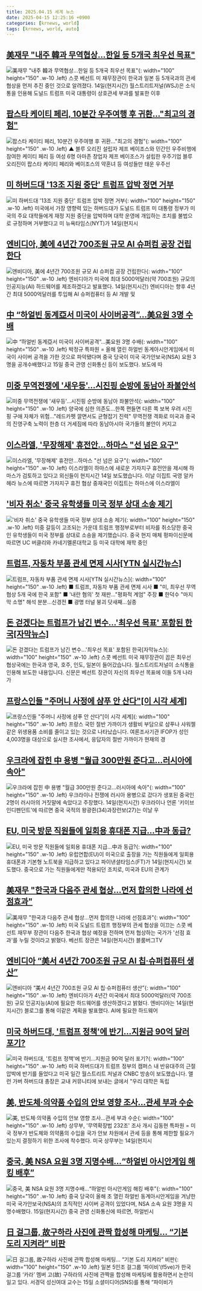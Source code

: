 ```yaml
---
title: 2025.04.15 세계 뉴스
date: 2025-04-15 12:25:16 +0900
categories: [krnews, world]
tags: [krnews, world, auto]
---
```

## [美재무 "내주 韓과 무역협상…한일 등 5개국 최우선 목표"](https://n.news.naver.com/mnews/article/421/0008192519)

![美재무 "내주 韓과 무역협상…한일 등 5개국 최우선 목표"](https://mimgnews.pstatic.net/image/origin/421/2025/04/15/8192519.jpg?type=nf220_150){: width="100" height="150" .w-10 .left}
스콧 베선트 미 재무장관이 한국과 일본 등 5개국과의 관세 협상을 먼저 추진 중인 것으로 알려졌다. 14일(현지시간) 월스트리트저널(WSJ)은 소식통을 인용해 도널드 트럼프 미국 대통령이 상호관세 부과를 발표한 이후

## [팝스타 케이티 페리, 10분간 우주여행 후 귀환…"최고의 경험"](https://n.news.naver.com/mnews/article/055/0001249303)

![팝스타 케이티 페리, 10분간 우주여행 후 귀환…"최고의 경험"](https://mimgnews.pstatic.net/image/origin/055/2025/04/15/1249303.jpg?type=nf220_150){: width="100" height="150" .w-10 .left}
▲ 블루 오리진 설립자 제프 베이조스와 민간인 우주비행에 참여한 케이티 페리 등 여성 6명 아마존 창업자 제프 베이조스가 설립한 우주기업 블루 오리진이 팝스타 케이티 페리와 베이조스의 약혼녀 등 여성들만 태운 우주선

## [미 하버드대 '13조 지원 중단' 트럼프 압박 정면 거부](https://n.news.naver.com/mnews/article/003/0013183414)

![미 하버드대 '13조 지원 중단' 트럼프 압박 정면 거부](https://mimgnews.pstatic.net/image/origin/003/2025/04/15/13183414.jpg?type=nf220_150){: width="100" height="150" .w-10 .left}
미국에서 가장 영향력 있는 하버드대가 도널드 트럼프 미 대통령 정부가 미국의 주요 대학들에게 재정 지원 중단을 압박하며 대학 운영에 개입하는 조치를 불법으로 규정하며 거부했다고 미 뉴욕타임스(NYT)가 14일(현지시

## [엔비디아, 美에 4년간 700조원 규모 AI 슈퍼컴 공장 건립한다](https://n.news.naver.com/mnews/article/015/0005119196)

![엔비디아, 美에 4년간 700조원 규모 AI 슈퍼컴 공장 건립한다](https://mimgnews.pstatic.net/image/origin/015/2025/04/15/5119196.jpg?type=nf220_150){: width="100" height="150" .w-10 .left}
엔비디아가 미국에 최대 5000억달러(약 700조원) 규모의 인공지능(AI) 하드웨어를 제조하겠다고 발표했다. 14일(현지시간) 엔비디아는 향후 4년간 최대 5000억달러를 투입해 AI 슈퍼컴퓨터 등 AI 개발 및

## [中 “하얼빈 동계亞서 미국이 사이버공격”…美요원 3명 수배](https://n.news.naver.com/mnews/article/003/0013184219)

![中 “하얼빈 동계亞서 미국이 사이버공격”…美요원 3명 수배](https://mimgnews.pstatic.net/image/origin/003/2025/04/15/13184219.jpg?type=nf220_150){: width="100" height="150" .w-10 .left}
박정규 특파원 = 올해 열린 하얼빈 동계아시안게임에서 미국이 사이버 공격을 가한 것으로 파악됐다며 중국 당국이 미국 국가안보국(NSA) 요원 3명을 공개수배했다고 15일 중국 관영 신화통신 등이 보도했다. 보도에 따

## [미중 무역전쟁에 '새우등'…시진핑 순방에 동남아 좌불안석](https://n.news.naver.com/mnews/article/001/0015330660)

![미중 무역전쟁에 '새우등'…시진핑 순방에 동남아 좌불안석](https://mimgnews.pstatic.net/image/origin/001/2025/04/15/15330660.jpg?type=nf220_150){: width="100" height="150" .w-10 .left}
양국에 심한 의존도…한쪽 편들면 다른 쪽 보복 우려 시진핑 구애 자체가 위험…"레드카펫 깔면서도 균형잡기 진력" 무역전쟁 격화로 미국과 중국의 진영구축 노력이 한층 더 거세짐에 따라 동남아시아 국가들의 불안이 커지고

## [이스라엘,  '무장해제' 휴전안...하마스 "선 넘은 요구"](https://n.news.naver.com/mnews/article/052/0002180254)

![이스라엘,  '무장해제' 휴전안...하마스 "선 넘은 요구"](https://mimgnews.pstatic.net/image/origin/052/2025/04/15/2180254.jpg?type=nf220_150){: width="100" height="150" .w-10 .left}
이스라엘이 하마스에 새로운 가자지구 휴전안을 제시해 하마스가 검토하고 있다고 외신들이 현지시간 14일 보도했습니다. 이날 이집트 국영 알카헤라 뉴스에 따르면 가자지구 휴전 협상 중재국인 이집트는 하마스에 이스라엘이

## ['비자 취소' 중국 유학생들 미국 정부 상대 소송 제기](https://n.news.naver.com/mnews/article/055/0001249399)

!['비자 취소' 중국 유학생들 미국 정부 상대 소송 제기](https://mimgnews.pstatic.net/image/origin/055/2025/04/15/1249399.jpg?type=nf220_150){: width="100" height="150" .w-10 .left}
미중 갈등이 고조되는 가운데 트럼프 행정부로부터 비자를 취소당한 중국인 유학생들이 미국 정부를 상대로 소송을 제기했습니다. 중국 현지 매체 펑파이신문에 따르면 UC 버클리와 카네기멜론대학교 등 미국 대학에 재학 중인

## [트럼프, 자동차 부품 관세 면제 시사[YTN 실시간뉴스]](https://n.news.naver.com/mnews/article/052/0002180192)

![트럼프, 자동차 부품 관세 면제 시사[YTN 실시간뉴스]](https://mimgnews.pstatic.net/image/origin/052/2025/04/15/2180192.jpg?type=nf220_150){: width="100" height="150" .w-10 .left}
■ 트럼프, 자동차 부품 관세 면제 시사 ■ "미, 최우선 무역협상 5개 국에 한국 포함" ■ '내란 혐의' 첫 재판…"평화적 계엄" 주장 ■ 한덕수 "마지막 소명" 해석 분분…신경전 ■ 광명 터널 붕괴 닷새째…실종

## [돈 걷겠다는 트럼프가 남긴 변수...'최우선 목표' 포함된 한국[자막뉴스]](https://n.news.naver.com/mnews/article/052/0002180211)

![돈 걷겠다는 트럼프가 남긴 변수...'최우선 목표' 포함된 한국[자막뉴스]](https://mimgnews.pstatic.net/image/origin/052/2025/04/15/2180211.jpg?type=nf220_150){: width="100" height="150" .w-10 .left}
스콧 베선트 미국 재무장관이 꼽은 최우선 협상국에는 한국과 영국, 호주, 인도, 일본이 들어갔습니다. 월스트리트저널이 소식통을 인용해 보도한 내용입니다. 신문은 베선트 장관이 자신의 최우선 목표에 이들 5개 나라가

## [프랑스인들 "주머니 사정에 샴푸 안 산다"[이 시각 세계]](https://n.news.naver.com/mnews/article/214/0001418198)

![프랑스인들 "주머니 사정에 샴푸 안 산다"[이 시각 세계]](https://mimgnews.pstatic.net/image/origin/214/2025/04/15/1418198.jpg?type=nf220_150){: width="100" height="150" .w-10 .left}
프랑스 국민 절반 가까이가 생활비 부담으로 샴푸나 샤워젤 같은 위생용품 소비를 줄이고 있는 것으로 나타났습니다. 여론조사기관 IFOP가 성인 4,003명을 대상으로 실시한 조사에서, 응답자의 절반 가까이가 현재의 경

## [우크라에 잡힌 中 용병 "월급 300만원 준다고…러시아에 속아"](https://n.news.naver.com/mnews/article/025/0003434237)

![우크라에 잡힌 中 용병 "월급 300만원 준다고…러시아에 속아"](https://mimgnews.pstatic.net/image/origin/025/2025/04/15/3434237.jpg?type=nf220_150){: width="100" height="150" .w-10 .left}
우크라이나 전쟁에 러시아 용병으로 갔다가 생포된 중국인 2명이 러시아의 거짓말에 속았다고 주장했다. 14일(현지시간) 우크라이나 언론 '키이브 인디펜던트'에 따르면 중국 국적의 왕광쥔(34)과장런보(27)는 이날 우

## [EU, 미국 방문 직원들에 일회용 휴대폰 지급…中과 동급?](https://n.news.naver.com/mnews/article/018/0005988151)

![EU, 미국 방문 직원들에 일회용 휴대폰 지급…中과 동급?](https://mimgnews.pstatic.net/image/origin/018/2025/04/15/5988151.jpg?type=nf220_150){: width="100" height="150" .w-10 .left}
유럽연합(EU)이 미국으로 출장을 가는 직원들에게 일회용 휴대폰과 기본형 노트북을 지급하고 있다고 파이낸셜타임스(FT)가 14일(현지시간) 보도했다. 중국으로 가는 직원들에게만 적용되던 조치로, 미국과 EU의 관계가

## [美재무 "한국과 다음주 관세 협상…먼저 합의한 나라에 선점효과"](https://n.news.naver.com/mnews/article/008/0005180497)

![美재무 "한국과 다음주 관세 협상…먼저 합의한 나라에 선점효과"](https://mimgnews.pstatic.net/image/origin/008/2025/04/15/5180497.jpg?type=nf220_150){: width="100" height="150" .w-10 .left}
미국 도널드 트럼프 행정부의 관세 협상을 이끄는 스콧 베선트 재무부 장관이 다음주 한국과 협상 예정을 전하며 먼저 협상하는 국가가 '선점 효과'를 누릴 것이라고 밝혔다. 베선트 장관은 14일(현지시간) 블룸버그TV

## [엔비디아 “美서 4년간 700조원 규모 AI 칩·슈퍼컴퓨터 생산”](https://n.news.naver.com/mnews/article/030/0003303298)

![엔비디아 “美서 4년간 700조원 규모 AI 칩·슈퍼컴퓨터 생산”](https://mimgnews.pstatic.net/image/origin/030/2025/04/15/3303298.jpg?type=nf220_150){: width="100" height="150" .w-10 .left}
엔비디아가 4년간 미국에서 최대 5000억달러(약 700조원) 규모 인공지능(AI)에 필요한 하드웨어를 생산하겠다고 밝혔다. 엔비디아는 14일(현지시간) 블로그를 통해 이같은 계획을 발표했다. AI에 필요한 하드웨어

## [미국 하버드대, '트럼프 정책'에 반기...지원금 90억 달러 포기?](https://n.news.naver.com/mnews/article/052/0002180196)

![미국 하버드대, '트럼프 정책'에 반기...지원금 90억 달러 포기?](https://mimgnews.pstatic.net/image/origin/052/2025/04/15/2180196.jpg?type=nf220_150){: width="100" height="150" .w-10 .left}
미국 하버드대가 트럼프 정부의 캠퍼스 내 반유대주의 근절 압박에 반기를 들었다고 미국 일간 월스트리트 저널과 CNBC 방송이 보도했습니다. 앨런 가버 하버드대 총장은 교내 커뮤니티에 보내는 글에서 "우리 대학은 독립

## [美, 반도체·의약품 수입의 안보 영향 조사…관세 부과 수순](https://n.news.naver.com/mnews/article/001/0015329851)

![美, 반도체·의약품 수입의 안보 영향 조사…관세 부과 수순](https://mimgnews.pstatic.net/image/origin/001/2025/04/15/15329851.jpg?type=nf220_150){: width="100" height="150" .w-10 .left}
상무부, '무역확장법 232조' 조사 개시 김동현 특파원 = 미국 정부가 반도체와 의약품의 수입을 국가 안보 차원에서 관세 등을 통해 제한할 필요가 있는지 결정하기 위한 조사에 착수했다. 미국 상무부는 14일(현지시

## [중국, 美 NSA 요원 3명 지명수배…“하얼빈 아시안게임 해킹 배후”](https://n.news.naver.com/mnews/article/011/0004474206)

![중국, 美 NSA 요원 3명 지명수배…“하얼빈 아시안게임 해킹 배후”](https://mimgnews.pstatic.net/image/origin/011/2025/04/15/4474206.jpg?type=nf220_150){: width="100" height="150" .w-10 .left}
중국 당국이 올해 초 열린 하얼빈 동계아시안게임을 겨냥한 미국 국가안보국(NSA)의 조직적인 사이버 공격이 있었다며, NSA 소속 요원 3명을 지명수배했다. 15일(현지시간) 중국 관영 신화통신에 따르면, 하얼빈시

## [日 걸그룹, 故구하라 사진에 관짝 합성해 마케팅… “기본 도리 지켜라” 비판](https://n.news.naver.com/mnews/article/366/0001069377)

![日 걸그룹, 故구하라 사진에 관짝 합성해 마케팅… “기본 도리 지켜라” 비판](https://mimgnews.pstatic.net/image/origin/366/2025/04/15/1069377.jpg?type=nf220_150){: width="100" height="150" .w-10 .left}
일본 5인조 걸그룹 ‘파이비’(f5ve)가 한국 걸그룹 ‘카라’ 멤버 고(故) 구하라의 사진에 관짝을 합성해 마케팅에 활용하면서 논란이 일고 있다. 서경덕 성신여대 교수는 15일 소셜미디어(SNS)를 통해 “파이비가

